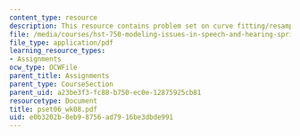 ```yaml
---
content_type: resource
description: This resource contains problem set on curve fitting/resampling.
file: /media/courses/hst-750-modeling-issues-in-speech-and-hearing-spring-2006/e0b3202b8eb98756ad7916be3dbde991_pset06_wk08.pdf
file_type: application/pdf
learning_resource_types:
- Assignments
ocw_type: OCWFile
parent_title: Assignments
parent_type: CourseSection
parent_uid: a23be3f3-fc88-b750-ec0e-12875925cb81
resourcetype: Document
title: pset06_wk08.pdf
uid: e0b3202b-8eb9-8756-ad79-16be3dbde991
---
```

